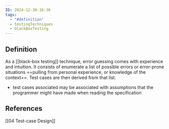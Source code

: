 ```yaml
---
ID: 2024-12-30-16:36
tags:
  - "#definition"
  - testingTechniques
  - blackBoxTesting
---
```

## Definition

As a [[black-box testing]] technique, error guessing comes with experience and intuition. It consists of enumerate a list of possible errors or error-prone situations ==pulling from personal experience, or knowledge of the context==. Test cases are then derived from that list.
- test cases associated may be associated with assumptions that the programmer might have made when reading the specification

## References
[[04 Test-case Design]]